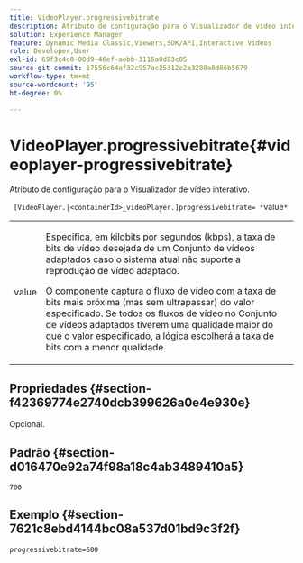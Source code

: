 ```yaml
---
title: VideoPlayer.progressivebitrate
description: Atributo de configuração para o Visualizador de vídeo interativo.
solution: Experience Manager
feature: Dynamic Media Classic,Viewers,SDK/API,Interactive Videos
role: Developer,User
exl-id: 69f3c4c0-00d9-46ef-aebb-3116a0d83c85
source-git-commit: 17556c64af32c957ac25312e2a3288a8d86b5679
workflow-type: tm+mt
source-wordcount: '95'
ht-degree: 0%

---
```


# VideoPlayer.progressivebitrate{#videoplayer-progressivebitrate}

Atributo de configuração para o Visualizador de vídeo interativo.

` [VideoPlayer.|<containerId>_videoPlayer.]progressivebitrate= *`value`*`

<table id="table_C616483932C2482CA9794DDD7313FD7C"> 
 <tbody> 
  <tr> 
   <td colname="col1"> <p> <span class="codeph"> value</span> </p> </td> 
   <td colname="col2"> <p> Especifica, em kilobits por segundos (kbps), a taxa de bits de vídeo desejada de um Conjunto de vídeos adaptados caso o sistema atual não suporte a reprodução de vídeo adaptado. </p> <p>O componente captura o fluxo de vídeo com a taxa de bits mais próxima (mas sem ultrapassar) do valor especificado. Se todos os fluxos de vídeo no Conjunto de vídeos adaptados tiverem uma qualidade maior do que o valor especificado, a lógica escolherá a taxa de bits com a menor qualidade. </p> </td> 
  </tr> 
 </tbody> 
</table>

## Propriedades {#section-f42369774e2740dcb399626a0e4e930e}

Opcional.

## Padrão {#section-d016470e92a74f98a18c4ab3489410a5}

`700`

## Exemplo {#section-7621c8ebd4144bc08a537d01bd9c3f2f}

```
progressivebitrate=600
```
